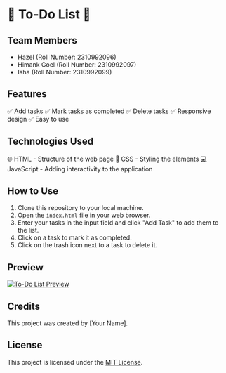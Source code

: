 # 📝 To-Do List 📝

## Team Members
- Hazel (Roll Number: 2310992096)
- Himank Goel (Roll Number: 2310992097)
- Isha (Roll Number: 2310992099)


## Features
✅ Add tasks
✅ Mark tasks as completed
✅ Delete tasks
✅ Responsive design
✅ Easy to use

## Technologies Used
🌐 HTML - Structure of the web page
🎨 CSS - Styling the elements
💻 JavaScript - Adding interactivity to the application

## How to Use
1. Clone this repository to your local machine.
2. Open the `index.html` file in your web browser.
3. Enter your tasks in the input field and click "Add Task" to add them to the list.
4. Click on a task to mark it as completed.
5. Click on the trash icon next to a task to delete it.

## Preview
[![To-Do List Preview](preview.png)](https://example.com)

## Credits
This project was created by [Your Name].

## License
This project is licensed under the [MIT License](LICENSE).

